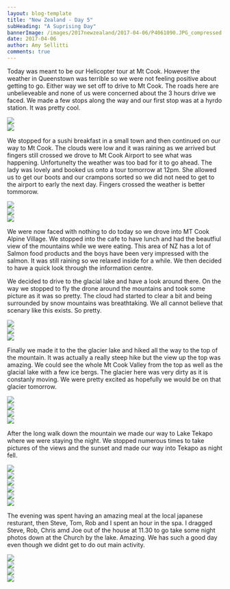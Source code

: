 ```yaml
---
layout: blog-template
title: "New Zealand - Day 5"
subHeading: "A Suprising Day"
bannerImage: /images/2017newzealand/2017-04-06/P4061090.JPG_compressed.JPEG
date: 2017-04-06
author: Amy Sellitti
comments: true
---
```


Today was meant to be our Helicopter tour at Mt Cook.  However the weather in Queenstown was terrible so we were not feeling positive about getting to go. Either way we set off to drive to Mt Cook. The roads here are unbelieveable and none of us were concerned about the 3 hours drive we faced. We made a few stops along the way and our first stop was at a hyrdo station. It was pretty cool.

<div class="center-image"><img src="/images/2017newzealand/2017-04-06/P4061069.JPG_compressed.JPEG" /></div>
<div class="center-image"><img src="/images/2017newzealand/2017-04-06/20170406_095814.jpg_compressed.JPEG" /></div>

We stopped for a sushi breakfast in a small town and then continued on our way to Mt Cook. The clouds were low and it was raining as we arrived but fingers still crossed we drove to Mt Cook Airport to see what was happening. Unfortunelty the weather was too bad for it to go ahead. The lady was lovely and booked us onto a tour tomorrow at 12pm. She allowed us to get our boots and our crampons sorted so we did not need to get to the airport to early the next day. Fingers crossed the weather is better tommorow. 

<div class="center-image"><img src="/images/2017newzealand/2017-04-06/IMG_6083.JPG_compressed.JPEG" /></div>
<div class="center-image"><img src="/images/2017newzealand/2017-04-06/IMG_6084.JPG_compressed.JPEG" /></div>
<div class="center-image"><img src="/images/2017newzealand/2017-04-06/P4061090.JPG_compressed.JPEG" /></div>


We were now faced with nothing to do today so we drove into MT Cook Alpine Village. We stopped into the cafe to have lunch and had the beautfiul view of the mountains while we were eating. This area of NZ has a lot of Salmon food products and the boys have been very impressed with the salmon. It was still raining so we relaxed inside for a while. We then decided to have a quick look through the information centre. 

We decided to drive to the glacial lake and have a look around there. On the way we stopped to fly the drone around the mountains and took some picture as it was so pretty. The cloud had started to clear a bit and being surrounded by snow mountains was breathtaking. We all cannot believe that scenary like this exists. So pretty.  

<div class="center-image"><img src="/images/2017newzealand/2017-04-06/IMG_6094.JPG_compressed.JPEG" /></div>
<div class="center-image"><img src="/images/2017newzealand/2017-04-06/IMG_6123.JPG_compressed.JPEG" /></div>
<div class="center-image"><img src="/images/2017newzealand/2017-04-06/P4061120.JPG_compressed.JPEG" /></div>

Finally we made it to the the glacier lake and hiked all the way to the top of the mountain. It was actually a really steep hike but the view up the top was amazing. We could see the whole Mt Cook Valley from the top as well as the glacial lake with a few ice bergs. The glacier here was very dirty as it is constanly moving. We were pretty excited as hopefully we would be on that glacier tomorrow.

<div class="center-image"><img src="/images/2017newzealand/2017-04-06/P4061105.JPG_compressed.JPEG" /></div>
<div class="center-image"><img src="/images/2017newzealand/2017-04-06/P4061110.JPG_compressed.JPEG" /></div>
<div class="center-image"><img src="/images/2017newzealand/2017-04-06/DSC_0820.JPG_compressed.JPEG" /></div>
<div class="center-image"><img src="/images/2017newzealand/2017-04-06/20170406_162807.jpg_compressed.JPEG" /></div>

After the long walk down the mountain we made our way to Lake Tekapo where we were staying the night. We stopped numerous times to take pictures of the views and the sunset and made our way into Tekapo as night fell. 

<div class="center-image"><img src="/images/2017newzealand/2017-04-06/IMG_6134.JPG_compressed.JPEG" /></div>
<div class="center-image"><img src="/images/2017newzealand/2017-04-06/IMG_6136.JPG_compressed.JPEG" /></div>
<div class="center-image"><img src="/images/2017newzealand/2017-04-06/IMG_6140.JPG_compressed.JPEG" /></div>
<div class="center-image"><img src="/images/2017newzealand/2017-04-06/IMG_6152.JPG_compressed.JPEG" /></div>
<div class="center-image"><img src="/images/2017newzealand/2017-04-06/IMG_6155.JPG_compressed.JPEG" /></div>
<div class="center-image"><img src="/images/2017newzealand/2017-04-06/IMG_6172.JPG_compressed.JPEG" /></div>

The evening was spent having an amazing meal at the local japanese resturant, then Steve, Tom, Rob and I spent an hour in the spa. I dragged Steve, Rob, Chris amd Joe out of the house at 11.30 to go take some night photos down at the Church by the lake. Amazing. We has such a good day even though we didnt get to do out main activity. 

<div class="center-image"><img src="/images/2017newzealand/2017-04-06/20170406_201658.jpg_compressed.JPEG" /></div>
<div class="center-image"><img src="/images/2017newzealand/2017-04-06/IMG_20170406_215722.jpg_compressed.JPEG" /></div>
<div class="center-image"><img src="/images/2017newzealand/2017-04-06/IMG_6181.JPG_compressed.JPEG" /></div>
<div class="center-image"><img src="/images/2017newzealand/2017-04-06/IMG_6194.JPG_compressed.JPEG" /></div>